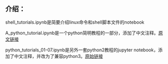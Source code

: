 ## 介绍：

shell_tutorials.ipynb是简要介绍linux命令和shell脚本文件的notebook

A_python_tutorial.ipynb是一个python简明教程的一部分，添加了中文注释。[原文链接](https://share.cocalc.com/share/08578401d5b1eebd9d4f38fd3390d01d3da51b9a/python_in_jupyter_1/Python%20in%20Jupyter%20Notebook%20a%20tutorial.ipynb?viewer=share)

python_tutorials_01-07.ipynb是另外一套python2教程的jupyter notebook，添加了中文注释，并改为了兼容python3。[原始链接](https://github.com/rajathkmp/Python-Lectures)
